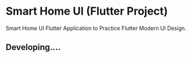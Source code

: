 # Smart Home UI (Flutter Project)

Smart Home UI Flutter Application to Practice Flutter Modern UI Design.

## Developing....

